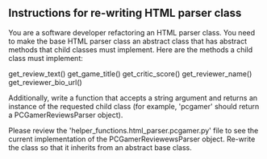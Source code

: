 ## Instructions for re-writing HTML parser class


You are a software developer refactoring an HTML parser class. You need to make the base HTML parser class an abstract class that has abstract methods that child classes must implement. Here are the methods a child class must implement: 

get_review_text()
get_game_title()
get_critic_score()
get_reviewer_name()
get_reviewer_bio_url()

Additionally, write a function that accepts a string argument and returns an instance of the requested child class (for example, 'pcgamer' should return a PCGamerReviewsParser object).

Please review the 'helper_functions.html_parser.pcgamer.py' file to see the current implementation of the PCGamerReviewewsParser object. Re-write the class so that it inherits from an abstract base class. 



